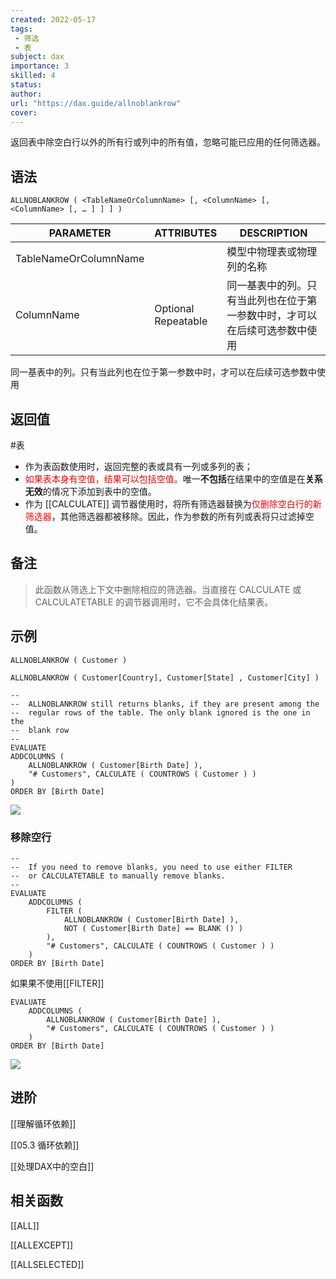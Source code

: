 ```yaml
---
created: 2022-05-17
tags:
 - 筛选
 - 表
subject: dax
importance: 3
skilled: 4
status: 
author: 
url: "https://dax.guide/allnoblankrow"
cover: 
---
```


返回表中除空白行以外的所有行或列中的所有值，忽略可能已应用的任何筛选器。

## 语法

```DAX
ALLNOBLANKROW ( <TableNameOrColumnName> [, <ColumnName> [, <ColumnName> [, … ] ] ] )
```

|PARAMETER|ATTRIBUTES <div style="width:100px">|DESCRIPTION|
|-|-|-|
|TableNameOrColumnName||模型中物理表或物理列的名称|
|ColumnName|Optional  <br>Repeatable|同一基表中的列。只有当此列也在位于第一参数中时，才可以在后续可选参数中使用|


同一基表中的列。只有当此列也在位于第一参数中时，才可以在后续可选参数中使用

## 返回值

#表

-   作为表函数使用时，返回完整的表或具有一列或多列的表；
-   <font color="red">如果表本身有空值，结果可以包括空值。</font>唯一**不包括**在结果中的空值是在**关系无效**的情况下添加到表中的空值。
-   作为 [[CALCULATE]] 调节器使用时，将所有筛选器替换为<font color="red">仅删除空白行的新筛选器</font>，其他筛选器都被移除。因此，作为参数的所有列或表将只过滤掉空值。

## 备注

>此函数从筛选上下文中删除相应的筛选器。当直接在 CALCULATE 或 CALCULATETABLE 的调节器调用时，它不会具体化结果表。

## 示例

```DAX
ALLNOBLANKROW ( Customer )
 
ALLNOBLANKROW ( Customer[Country], Customer[State] , Customer[City] )
```

```DAX
-- 
--  ALLNOBLANKROW still returns blanks, if they are present among the
--  regular rows of the table. The only blank ignored is the one in the
--  blank row
--
EVALUATE
ADDCOLUMNS (
    ALLNOBLANKROW ( Customer[Birth Date] ),
    "# Customers", CALCULATE ( COUNTROWS ( Customer ) )
)
ORDER BY [Birth Date]
```

![](https://secure2.wostatic.cn/static/5bW7vSLmFd1Eb5VJfVgBnk/image.png?auth_key=1652797738-jMs3Ru4yEZFpa2r3DKfda1-0-6bcf0b7d64dcc64bf06a13aa53ea6b16)

### 移除空行
```DAX
--
--  If you need to remove blanks, you need to use either FILTER
--  or CALCULATETABLE to manually remove blanks.
--
EVALUATE
    ADDCOLUMNS (
        FILTER (
            ALLNOBLANKROW ( Customer[Birth Date] ),
            NOT ( Customer[Birth Date] == BLANK () )
        ),
        "# Customers", CALCULATE ( COUNTROWS ( Customer ) )
    )
ORDER BY [Birth Date]
```
如果果不使用[[FILTER]]
```dax
EVALUATE
    ADDCOLUMNS (
        ALLNOBLANKROW ( Customer[Birth Date] ), 
        "# Customers", CALCULATE ( COUNTROWS ( Customer ) ) 
    )
ORDER BY [Birth Date]
```

![](https://s2.loli.net/2022/05/17/UjKXCA6PQJeFZac.png)


## 进阶

[[理解循环依赖]]

[[05.3 循环依赖]]

[[处理DAX中的空白]]

## 相关函数

[[ALL]]

[[ALLEXCEPT]]

[[ALLSELECTED]]